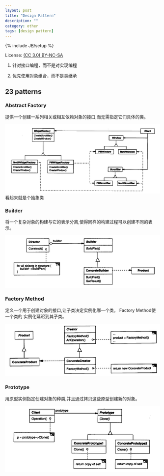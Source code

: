 ```yaml
---
layout: post
title: "Design Pattern"
description: ""
category: other
tags: [design pattern]
---
```

{% include JB/setup %}

License: [(CC 3.0) BY-NC-SA](http://creativecommons.org/licenses/by-nc-sa/3.0/)

1. 针对接口编程，而不是对实现编程

2. 优先使用对象组合，而不是类继承

## 23 patterns
### Abstract Factory
提供一个创建一系列相关或相互依赖对象的接口,而无需指定它们具体的类。

![结构](/resources/design-pattern-abstract-factory.png)
看起来就是个抽象类
### Builder
将一个复杂对象的构建与它的表示分离,使得同样的构建过程可以创建不同的表示。

![结构](/resources/design-pattern-builder.png)
### Factory Method
定义一个用于创建对象的接口,让子类决定实例化哪一个类。 Factory Method使一个类的
实例化延迟到其子类。

![结构](/resources/design-pattern-factory-method.png)
### Prototype
用原型实例指定创建对象的种类,并且通过拷贝这些原型创建新的对象。

![结构](/resources/design-pattern-prototype.png)
